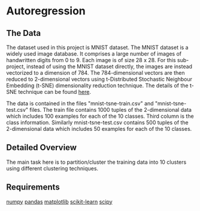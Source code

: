 # Autoregression


## The Data

The dataset used in this project is MNIST dataset. The MNIST dataset is a widely used image database. It comprises a 
large number of images of handwritten digits from 0 to 9. Each image is of size 28 x 28. For this sub-project, instead
of using the MNIST dataset directly, the images are instead vectorized to a dimension of 784. The 784-dimensional vectors 
are then reduced to 2-dimensional vectors using t-Distributed Stochastic Neighbour Embedding (t-SNE) dimensionality 
reduction technique. The details of the t-SNE technique can be found [here](https://towardsdatascience.com/an-introduction-to-t-sne-with-python-example-5a3a293108d1).

The data is contained in the files "mnist-tsne-train.csv" and "mnist-tsne-test.csv" files. The train file contains 1000
tuples of the 2-dimensional data which includes 100 examples for each of the 10 classes. Third column is the class 
information. Similarly mnist-tsne-test.csv contains 500 tuples of the 2-dimensional data which includes 50 examples for 
each of the 10 classes.


## Detailed Overview

The main task here is to partition/cluster the training data into 10 clusters using different clustering techniques.


## Requirements

[numpy](https://numpy.org/)
[pandas](https://pandas.pydata.org/)
[matplotlib](https://matplotlib.org/)
[scikit-learn](https://scikit-learn.org/)
[scipy](https://www.scipy.org/)